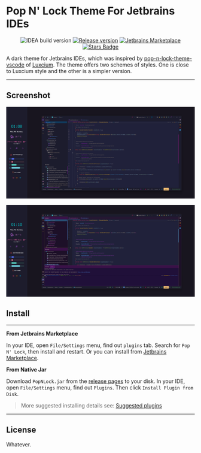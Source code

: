 # Pop N' Lock Theme For Jetbrains IDEs

<div style="text-align: center;">
<img src="https://img.shields.io/badge/dynamic/xml?url=https%3A%2F%2Fraw.githubusercontent.com%2FGatongone%2FPop-N-Lock-IntelliJ%2Frefs%2Fheads%2Fmain%2Fresources%2FMETA-INF%2Fplugin.xml&query=concat(%2F%2F%40since-build%2C'-'%2C%2F%2F%40until-build)&logoSize=auto&label=build&color=blue" alt="IDEA build version">
<a href="https://github.com/Gatongone/Pop-N-Lock-IntelliJ/releases"><img src="https://img.shields.io/badge/dynamic/xml?url=https%3A%2F%2Fraw.githubusercontent.com%2FGatongone%2FPop-N-Lock-IntelliJ%2Frefs%2Fheads%2Fmain%2Fresources%2FMETA-INF%2Fplugin.xml&query=%2Fidea-plugin%2Fversion%5B1%5D&logoSize=auto&label=version&color=green" alt="Release version"></a>
<a href="https://plugins.jetbrains.com/plugin/26241-pop-n-lock"><img src="https://img.shields.io/badge/marketplace-🌈-red" alt="Jetbrains Marketplace"/></a>
<a href="https://github.com/Gatongone/Pop-N-Lock-IntelliJ/stargazers"><img src="https://img.shields.io/github/stars/Gatongone/Pop-N-Lock-IntelliJ" alt="Stars Badge"></a>
</div>

A dark theme for Jetbrains IDEs, which was inspired by [pop-n-lock-theme-vscode](https://github.com/Luxcium/pop-n-lock-theme-vscode) of [Luxcium](https://github.com/Luxcium). The theme offers two schemes of styles. One is close to Luxcium style and the other is a simpler version.

---

## Screenshot

![img](./screenshot/pop-n-lock.png)

![img](./screenshot/pop-n-lock-luxcium.png)

## Install

---

**From Jetbrains Marketplace**

In your IDE, open `File/Settings` menu, find out `plugins` tab. Search for `Pop N' Lock`, then install and restart. Or you can install from [Jetbrains Marketplace](https://plugins.jetbrains.com/plugin/26241-pop-n-lock).

**From Native Jar**

Download `PopNLock.jar` from the [release pages](https://github.com/Gatongone/Pop-N-Lock-IntelliJ/releases) to your disk. In your IDE, open `File/Settings` menu, find out `Plugins`. Then click `Install Plugin from Disk`.

> More suggested installing details see: [Suggested plugins](https://www.jetbrains.com/help/idea/managing-plugins.html#suggested-plugins)

---

## License

Whatever.